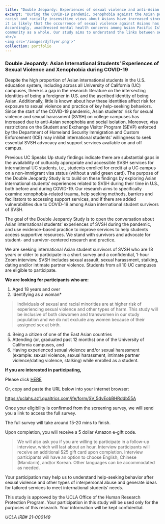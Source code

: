 ```yaml
---
title: "Double Jeopardy: Experiences of sexual violence and anti-Asian racism among Asian American, Asian International, and Pacific Islander students "
excerpt: "During the COVID-19 pandemic, xenophobia against the Asian population has increased dramatically. Close to 40% of participants from a national study conducted in 2020 said
racist and racially insensitive views about Asians have increased since the start of pandemic (Pew Research Center 2020). With the rapid increase of reported hate-crimes,
it is likely that the occurrence of sexual violence against Asians has increased as well, simultaneously creating hostile environments that deter survivors from seeking support.
Accordingly, unaddressed mental health concerns among Asian Pacific Islander (API) survivors have an adverse impact on the Asian American and Pacific Islander (AAPI)
community as a whole. Our study aims to understand the links between sexual violence, anti-Asian racism, mental health, and help seeking behaviors among API populations. 
<br/>
<img src='/images/djflyer.png'>"
collection: portfolio
---
```


### Double Jeopardy: Asian International Students’ Experiences of Sexual Violence and Xenophobia during COVID-19

Despite the high proportion of Asian international students in the U.S. education system, including across all University of California (UC) campuses, there is a gap in the research literature on the intersecting identities of being a foreigner in U.S. and the ascribed identity of being Asian. Additionally, little is known about how these identities affect risk for exposure to sexual violence and practice of key help-seeking behaviors. Since the start of the COVID-19 pandemic, Asian students’ risk for sexual violence and sexual harassment (SVSH) on college campuses has increased due to anti-Asian xenophobia and social isolation. Moreover, visa restrictions on the Student and Exchange Visitor Program (SEVP) enforced by the Department of Homeland Security Immigration and Custom Enforcement (ICE) may inhibit international students’ willingness to seek essential SVSH advocacy and support services available on and off campus.

Previous UC Speaks Up study findings indicate there are substantial gaps in the availability of culturally appropriate and accessible SVSH services for international UC students, i.e., students enrolled for credit at a UC campus on a non-immigrant visa status (without a valid green card). The purpose of the Double Jeopardy Study is to build on these findings by exploring Asian international students’ experiences related to SVSH during their time in U.S., both before and during COVID-19. Our research aims to specifically examine xenophobia-related trauma, help seeking methods, barriers and facilitators to accessing support services, and if there are added vulnerabilities due to COVID-19 among Asian international student survivors of SVSH.

The goal of the Double Jeopardy Study is to open the conversation about Asian international students’ experiences of SVSH during the pandemic, and use evidence-based practice to improve services to help students access supportive resources. We stand with survivors and advocate for student- and survivor-centered research and practice.

We are seeking international Asian student survivors of SVSH who are 18 years or older to participate in a short survey and a confidential, 1-hour Zoom interview. SVSH includes sexual assault, sexual harassment, stalking, dating and/or intimate partner violence. Students from all 10 UC campuses are eligible to participate.

**We are looking for participants who are:**

1. Aged 18 years and over
2. Identifying as a woman* 
>Individuals of sexual and racial minorities are at higher risk of experiencing sexual violence and other types of harm. This study will be inclusive of both ciswomen and transwomen in our study population and we do not exclude any women because of their assigned sex at birth.
4. Being a citizen of one of the East Asian countries
5. Attending (or, graduated past 12 months) one of the University of California campuses, and
6. Having experienced sexual violence and/or sexual harassment (example: sexual violence, sexual harassment, intimate partner violence/dating violence, stalking) while enrolled as a student.


**If you are interested in participating,**

Please click [HERE](https://uclahs.az1.qualtrics.com/jfe/form/SV_5dvEobBHRddb55A)

Or, copy and paste the URL below into your internet browser:

https://uclahs.az1.qualtrics.com/jfe/form/SV_5dvEobBHRddb55A

Once your eligibility is confirmed from the screening survey, we will send you a link to access the full survey.

The full survey will take around 15-20 mins to finish.

Upon completion, you will receive a 5 dollar Amazon e-gift code.

> We will also ask you if you are willing to participate in a follow-up interview, which will last about an hour. Interview participants will receive an additional $25 gift card upon completion. Interview participants will have an option to choose English, Chinese (Mandarin), and/or Korean. Other languages can be accommodated as needed.

Your participation may help us to understand help-seeking behavior after sexual violence and other types of interpersonal abuse and generate ideas for tailored services to meet international students’ needs.

This study is approved by the UCLA Office of the Human Research Protection Program. Your participation in this study will be used only for the purposes of this research. Your information will be kept confidential.

_UCLA IRB# 21-000149_
